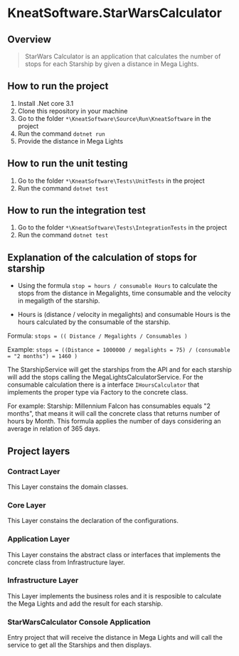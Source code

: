 # KneatSoftware.StarWarsCalculator

## Overview
> StarWars Calculator is an application that calculates the number of stops for each Starship by given a distance in Mega Lights.

## How to run the project
1. Install .Net core 3.1
2. Clone this repository in your machine
3. Go to the folder `*\KneatSoftware\Source\Run\KneatSoftware` in the project
4. Run the command `dotnet run`
5. Provide the distance in Mega Lights

## How to run the unit testing
1. Go to the folder `*\KneatSoftware\Tests\UnitTests` in the project
2. Run the command `dotnet test`

## How to run the integration test
1. Go to the folder `*\KneatSoftware\Tests\IntegrationTests` in the project
2. Run the command `dotnet test`

## Explanation of the calculation of stops for starship
* Using the formula `stop = hours / consumable Hours` to calculate the stops from the distance in Megalights, time consumable and the velocity in megaligth of the starship.

* Hours is (distance / velocity in megalights) and consumable Hours is the hours calculated by the consumable of the starship.

Formula:
`stops = (( Distance / Megalights / Consumables )`

Example:
`stops = ((Distance = 1000000 / megalights = 75) / (consumable = "2 months") = 1460 )`

The StarshipService will get the starships from the API and for each starship will add the stops calling the MegaLightsCalculatorService. For the consumable calculation there is a interface `IHoursCalculator` that implements the proper type via Factory to the concrete class.

For example: Starship: Millennium Falcon has consumables equals "2 months", that means it will call the concrete class that returns number of hours by Month. This formula applies the number of days considering an average in relation of 365 days.

## Project layers

### Contract Layer
This Layer constains the domain classes.

### Core Layer
This Layer constains the declaration of the configurations.

### Application Layer
This Layer constains the abstract class or interfaces that implements the concrete class from Infrastructure layer.

### Infrastructure Layer
This Layer implements the business roles and it is resposible to calculate the Mega Lights and add the result for each starship.

### StarWarsCalculator Console Application
Entry project that will receive the distance in Mega Lights and will call the service to get all the Starships and then displays.